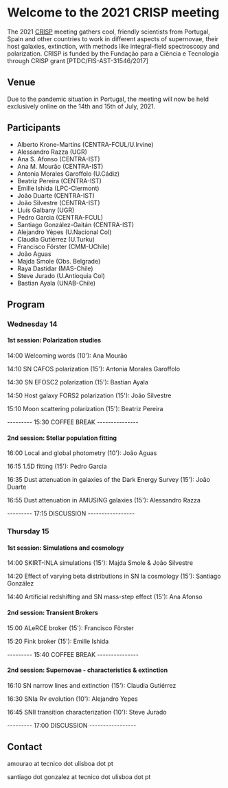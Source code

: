 # Welcome to the 2021 CRISP meeting

The 2021 [CRISP](https://sn-crisp.github.io/CRISP/) meeting gathers cool, friendly scientists from Portugal, Spain and other countries to work in different aspects of supernovae, their host galaxies, extinction, with methods like integral-field spectroscopy and polarization. CRISP is funded by the Fundação para a
Ciência e Tecnologia through CRISP grant [PTDC/FIS-AST-31546/2017]

## Venue

Due to the pandemic situation in Portugal, the meeting will now be held exclusively online on the 14th and 15th of July, 2021.

## Participants 
- Alberto Krone-Martins (CENTRA-FCUL/U.Irvine)
- Alessandro Razza (UGR)
- Ana S. Afonso (CENTRA-IST)
- Ana M. Mourão (CENTRA-IST)
- Antonia Morales Garoffolo (U.Cádiz)
- Beatriz Pereira (CENTRA-IST)
- Emille Ishida (LPC-Clermont)
- João Duarte (CENTRA-IST)
- João Silvestre (CENTRA-IST)
- Lluís Galbany (UGR)
- Pedro Garcia (CENTRA-FCUL)
- Santiago González-Gaitán (CENTRA-IST)
- Alejandro Yépes (U.Nacional Col)
- Claudia Gutiérrez (U.Turku)
- Francisco Förster (CMM-UChile)
- João Aguas
- Majda Smole (Obs. Belgrade)
- Raya Dastidar (MAS-Chile)
- Steve Jurado (U.Antioquia Col)
- Bastian Ayala (UNAB-Chile)

## Program

### Wednesday 14 

#### 1st session: Polarization studies

14:00 Welcoming words (10'): Ana Mourão

14:10 SN CAFOS polarization (15'): Antonia Morales Garoffolo

14:30 SN EFOSC2 polarization (15'): Bastian Ayala

14:50 Host galaxy FORS2 polarization (15'): João Silvestre

15:10 Moon scattering polarization (15'): Beatriz Pereira

--------- 15:30  COFFEE BREAK ---------------

#### 2nd session: Stellar population fitting

16:00 Local and global photometry (10'): João Aguas

16:15 1.5D fitting (15'): Pedro Garcia

16:35 Dust attenuation in galaxies of the Dark Energy Survey (15'): João Duarte

16:55 Dust attenuation in AMUSING galaxies (15'): Alessandro Razza

--------- 17:15 DISCUSSION -----------------


### Thursday 15 

#### 1st session: Simulations and cosmology

14:00 SKIRT-INLA simulations (15'): Majda Smole & João Silvestre

14:20 Effect of varying beta distributions in SN Ia cosmology (15'): Santiago González

14:40 Artificial redshifting and SN mass-step effect (15'): Ana Afonso

#### 2nd session: Transient Brokers

15:00 ALeRCE broker (15'): Francisco Förster

15:20 Fink broker (15'): Emille Ishida

--------- 15:40  COFFEE BREAK ---------------

#### 2nd session: Supernovae - characteristics & extinction

16:10 SN narrow lines and extinction (15'): Claudia Gutiérrez

16:30 SNIa Rv evolution (10'): Alejandro Yepes

16:45 SNII transition characterization (10'): Steve Jurado

--------- 17:00 DISCUSSION -----------------



## Contact

amourao at tecnico dot ulisboa dot pt

santiago dot gonzalez at tecnico dot ulisboa dot pt
